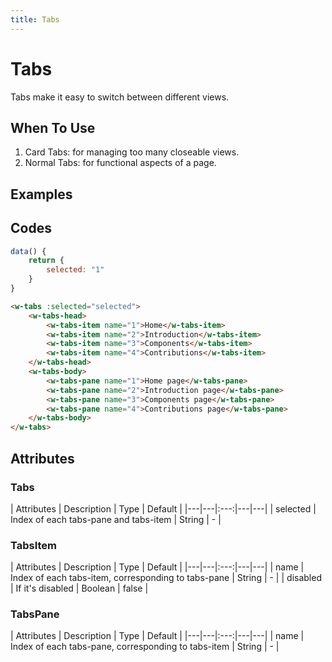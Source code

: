 ```yaml
---
title: Tabs
---
```


# Tabs

Tabs make it easy to switch between different views.

## When To Use

1. Card Tabs: for managing too many closeable views.
2. Normal Tabs: for functional aspects of a page.

## Examples
<ClientOnly>
  <tabs-default></tabs-default>
</ClientOnly>

## Codes
```javascript
data() {
    return {
        selected: "1"
    }
}
```
```html
<w-tabs :selected="selected">
    <w-tabs-head>
        <w-tabs-item name="1">Home</w-tabs-item>
        <w-tabs-item name="2">Introduction</w-tabs-item>
        <w-tabs-item name="3">Components</w-tabs-item>
        <w-tabs-item name="4">Contributions</w-tabs-item>
    </w-tabs-head>
    <w-tabs-body>
        <w-tabs-pane name="1">Home page</w-tabs-pane>
        <w-tabs-pane name="2">Introduction page</w-tabs-pane>
        <w-tabs-pane name="3">Components page</w-tabs-pane>
        <w-tabs-pane name="4">Contributions page</w-tabs-pane>
    </w-tabs-body>
</w-tabs>
```

## Attributes

### Tabs
| Attributes | Description | Type | Default |
|---|---|:---:|---|---|
| selected | Index of each tabs-pane and tabs-item | String | - |

### TabsItem
| Attributes | Description | Type | Default |
|---|---|:---:|---|---|
| name | Index of each tabs-item, corresponding to tabs-pane | String | - |
| disabled | If it's disabled | Boolean | false |

### TabsPane
| Attributes | Description | Type | Default |
|---|---|:---:|---|---|
| name | Index of each tabs-pane, corresponding to tabs-item | String | - |
